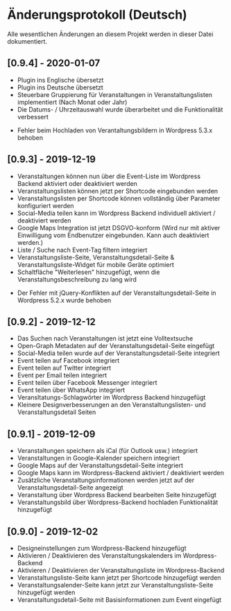 # Änderungsprotokoll (Deutsch)
Alle wesentlichen Änderungen an diesem Projekt werden in dieser Datei dokumentiert.

## [0.9.4] - 2020-01-07
+   Plugin ins Englische übersetzt
+   Plugin ins Deutsche übersetzt
+   Steuerbare Gruppierung für Veranstaltungen in Veranstaltungslisten implementiert (Nach Monat oder Jahr)
+   Die Datums- / Uhrzeitauswahl wurde überarbeitet und die Funktionalität verbessert
-   Fehler beim Hochladen von Verantaltungsbildern in Wordpress 5.3.x behoben

## [0.9.3] - 2019-12-19
+   Veranstaltungen können nun über die Event-Liste im Wordpress Backend aktiviert oder deaktiviert werden
+   Veranstaltungslisten können jetzt per Shortcode eingebunden werden
+   Veranstaltungslisten per Shortcode können vollständig über Parameter konfiguriert werden
+   Social-Media teilen kann im Wordpress Backend individuell aktiviert / deaktiviert werden
+   Google Maps Integration ist jetzt DSGVO-konform (Wird nur mit aktiver Einwilligung vom Endbenutzer eingebunden. Kann auch deaktiviert werden.)
+   Liste / Suche nach Event-Tag filtern integriert
+   Veranstaltungsliste-Seite, Veranstaltungsdetail-Seite & Veranstaltungsliste-Widget für mobile Geräte optimiert
+   Schaltfläche "Weiterlesen" hinzugefügt, wenn die Veranstaltungsbeschreibung zu lang wird
-   Der Fehler mit jQuery-Konflikten auf der Veranstaltungsdetail-Seite in Wordpress 5.2.x wurde behoben

## [0.9.2] - 2019-12-12
+   Das Suchen nach Veranstaltungen ist jetzt eine Volltextsuche
+   Open-Graph Metadaten auf der Veranstaltungsdetail-Seite eingefügt
+   Social-Media teilen wurde auf der Veranstaltungsdetail-Seite integriert
+   Event teilen auf Facebook integriert
+   Event teilen auf Twitter integriert
+   Event per Email teilen integriert
+   Event teilen über Facebook Messenger integriert
+   Event teilen über WhatsApp integriert
+   Veransltatungs-Schlagwörter im Wordpress Backend hinzugefügt
+   Kleinere Designverbesserungen an den Veranstaltungslisten- und Veranstaltungsdetail Seiten

## [0.9.1] - 2019-12-09
+   Veranstaltungen speichern als iCal (für Outlook usw.) integriert
+   Veranstaltungen in Google-Kalender speichern integriert
+   Google Maps auf der Veranstaltungsdetail-Seite integriert
+   Google Maps kann im Wordpress-Backend aktiviert / deaktiviert werden
+   Zusätzliche Veranstaltungsinformationen werden jetzt auf der Veranstaltungsdetail-Seite angezeigt
+   Veranstaltung über Wordpress Backend bearbeiten Seite hinzugefügt
+   Veranstaltungsbild über Wordpress-Backend hochladen Funktionalität hinzugefügt

## [0.9.0] - 2019-12-02
+   Designeinstellungen zum Wordpress-Backend hinzugefügt
+   Aktivieren / Deaktivieren des Veranstaltungskalenders im Wordpress-Backend
+   Aktivieren / Deaktivieren der Veranstaltungsliste im Wordpress-Backend
+   Veranstaltungsliste-Seite kann jetzt per Shortcode hinzugefügt werden
+   Veranstaltungsalender-Seite kann jetzt zur Veranstaltungsliste-Seite hinzugefügt werden
+   Veranstaltungsdetail-Seite mit Basisinformationen zum Event eingefügt